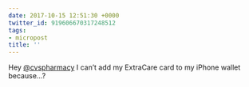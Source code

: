 ```yaml
---
date: 2017-10-15 12:51:30 +0000
twitter_id: 919606670317248512
tags:
- micropost
title: ''
---
```


Hey [@cvspharmacy](https://twitter.com/cvspharmacy) I can’t add my ExtraCare card to my iPhone wallet because…?

